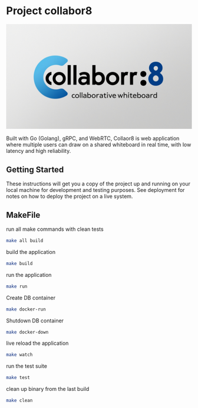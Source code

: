 # Project collabor8
<p align="center">
    <img src="./collaor8.jpg">
</p>

Built with Go (Golang), gRPC, and WebRTC, Collaor8 is web application where multiple users can draw on a shared whiteboard in real time, with low latency and high reliability.

## Getting Started

These instructions will get you a copy of the project up and running on your local machine for development and testing purposes. See deployment for notes on how to deploy the project on a live system.

## MakeFile

run all make commands with clean tests
```bash
make all build
```

build the application
```bash
make build
```

run the application
```bash
make run
```

Create DB container
```bash
make docker-run
```

Shutdown DB container
```bash
make docker-down
```

live reload the application
```bash
make watch
```

run the test suite
```bash
make test
```

clean up binary from the last build
```bash
make clean
```